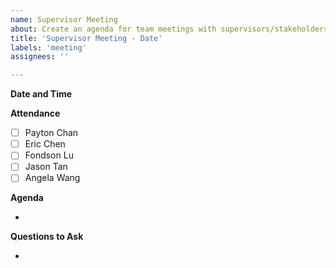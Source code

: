 ```yaml
---
name: Supervisor Meeting
about: Create an agenda for team meetings with supervisors/stakeholders.
title: 'Supervisor Meeting - Date'
labels: 'meeting'
assignees: ''

---
```


**Date and Time**

**Attendance**

- [ ] Payton Chan
- [ ] Eric Chen
- [ ] Fondson Lu
- [ ] Jason Tan
- [ ] Angela Wang

**Agenda**

- 

**Questions to Ask**

-